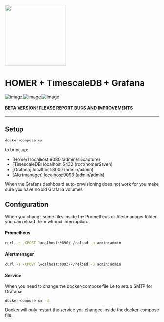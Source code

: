 <img src="https://user-images.githubusercontent.com/1423657/55069501-8348c400-5084-11e9-9931-fefe0f9874a7.png" width=200/>

# HOMER + TimescaleDB + Grafana

![image](https://i.imgur.com/Atdig3X.gif)
![image](https://user-images.githubusercontent.com/1423657/68542499-87281d00-03ad-11ea-8c4c-fbccdc8c023b.png)
![image](https://user-images.githubusercontent.com/1423657/50036716-4bed6480-000b-11e9-98bd-81a78cd54251.png)

#### BETA VERSION! PLEASE REPORT BUGS AND IMPROVEMENTS

--------

## Setup

```bash
docker-compose up
```

to bring up:  

* [Homer]   localhost:9080 (admin/sipcapture)
* [TimescaleDB]   localhost:5432 (root/homerSeven)
* [Grafana]      localhost:3000 (admin/admin)
* [Alertmanager] localhost:9093 (admin/admin)

When the Grafana dashboard auto-provisioning does not work for you make sure you have no old Grafana volumes.

## Configuration

When you change some files inside the Prometheus or Alertmanager folder you can reload them without interruption.

#### Prometheus
```bash
curl -s -XPOST localhost:9090/-/reload -u admin:admin
```

#### Alertmanager
```bash
curl -s -XPOST localhost:9093/-/reload -u admin:admin
```

#### Service
When you need to change the docker-compose file i.e to setup SMTP for Grafana:
```bash
docker-compose up -d
```
Docker will only restart the service you changed inside the docker-compose file. 
